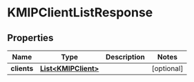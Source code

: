

# KMIPClientListResponse


## Properties

Name | Type | Description | Notes
------------ | ------------- | ------------- | -------------
**clients** | [**List&lt;KMIPClient&gt;**](KMIPClient.md) |  |  [optional]



